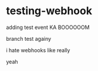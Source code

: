 # testing-webhook

adding test event
KA BOOOOOOM

branch test againy

i hate webhooks
like really

yeah
